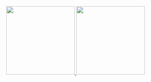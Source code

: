 <div align="center">
  <a href="https://github.com/maxsuel-fa">
  <img height="180em" src="https://github-readme-stats.vercel.app/api?username=maxsuel-fa&show_icons=true&theme=cobalt&include_all_commits=true&count_private=true"/>
  <img height="180em" src="https://github-readme-stats.vercel.app/api/top-langs/?username=maxsuel-fa&layout=compact&langs_count=7&theme=cobalt"/>
</div>
